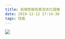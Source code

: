 ```yaml
---
title: 前端性能检查及优化措施
date: 2019-12-12 17:14:38
tags: 性能
---
```



![](../../../../img/20191212/201912121711.png.png)
